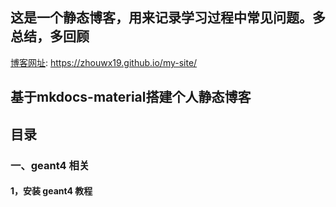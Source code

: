 ## 这是一个静态博客，用来记录学习过程中常见问题。多总结，多回顾
[博客网址](https://zhouwx19.github.io/my-site/): https://zhouwx19.github.io/my-site/


## 基于mkdocs-material搭建个人静态博客



## 目录

### 一、geant4 相关

#### 1，安装 geant4 教程
